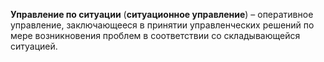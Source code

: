 **Управление по ситуации** (**ситуационное управление**) – оперативное управление, заключающееся в принятии управленческих решений по мере возникновения проблем в соответствии со складывающейся ситуацией.
